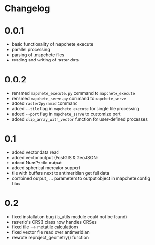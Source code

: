# Changelog

# 0.0.1
* basic functionality of mapchete_execute
* parallel processing
* parsing of .mapchete files
* reading and writing of raster data

# 0.0.2
* renamed ``mapchete_execute.py`` command to ``mapchete_execute``
* renamed ``mapchete_serve.py`` command to ``mapchete_serve``
* added ``raster2pyramid`` command
* added ``--tile`` flag in ``mapchete_execute`` for single tile processing
* added ``--port`` flag in ``mapchete_serve`` to customize port
* added ``clip_array_with_vector`` function for user-defined processes

# 0.1
* added vector data read
* added vector output (PostGIS & GeoJSON)
* added NumPy tile output
* added spherical mercator support
* tile with buffers next to antimeridian get full data
* combined output_ ... parameters to output object in mapchete config files

# 0.2
* fixed installation bug (io_utils module could not be found)
* rasterio's CRS() class now handles CRSes
* fixed tile --> metatile calculations
* fixed vector file read over antimeridian
* rewrote reproject_geometry() function
